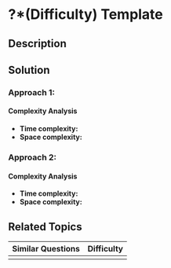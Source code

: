 # ?\*\(Difficulty\) Template

## Description

## Solution

### Approach 1: 

#### Complexity Analysis

* **Time complexity:** 
* **Space complexity:** 

### Approach 2: 

#### Complexity Analysis

* **Time complexity:** 
* **Space complexity:** 

## Related Topics



| Similar Questions | Difficulty |
| :--- | :--- |
|  |  |

